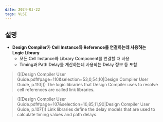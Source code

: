 ```yaml
---
date: 2024-03-22
tags: VLSI
---
```


## 설명

- **Design Compiler가 Cell Instance와 Reference를 연결하는데 사용하는 Logic Library**
	- 모든 Cell Instance와 Library Component를 연결할 때 사용
	- Timing과 Path Delay를 계산하는데 사용되는 Delay 정보 등 포함

> ([[Design Compiler User Guide.pdf#page=110&selection=53,0,54,10|Design Compiler User Guide, p.110]])
> The logic libraries that Design Compiler uses to resolve cell references are called link libraries.

> ([[Design Compiler User Guide.pdf#page=107&selection=10,85,11,90|Design Compiler User Guide, p.107]])
> Link libraries define the delay models that are used to calculate timing values and path delays
